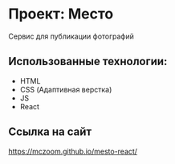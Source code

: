 # Проект: Место
Сервис для публикации фотографий

## Использованные технологии:
- HTML
- CSS (Адаптивная верстка)
- JS
- React

## Ссылка на сайт
https://mczoom.github.io/mesto-react/